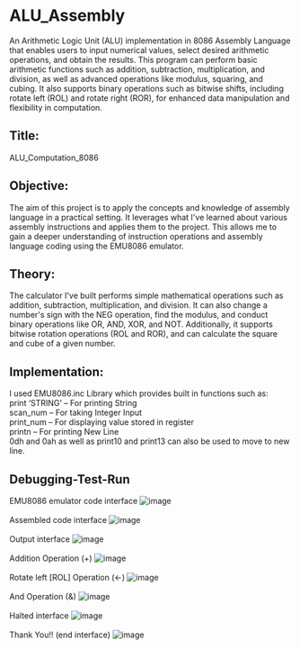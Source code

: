 # ALU_Assembly
An Arithmetic Logic Unit (ALU) implementation in 8086 Assembly Language that enables users to input numerical values, select desired arithmetic operations, and obtain the results. This program can perform basic arithmetic functions such as addition, subtraction, multiplication, and division, as well as advanced operations like modulus, squaring, and cubing. It also supports binary operations such as bitwise shifts, including rotate left (ROL) and rotate right (ROR), for enhanced data manipulation and flexibility in computation.

## Title:
ALU_Computation_8086



## Objective:
The aim of this project is to apply the concepts and knowledge of assembly language in a practical setting. It leverages what I've learned about various assembly instructions and applies them to the project. This allows me to gain a deeper understanding of instruction operations and assembly language coding using the EMU8086 emulator.


## Theory:
The calculator I've built performs simple mathematical operations such as addition, subtraction, multiplication, and division. It can also change a number's sign with the NEG operation, find the modulus, and conduct binary operations like OR, AND, XOR, and NOT. Additionally, it supports bitwise rotation operations (ROL and ROR), and can calculate the square and cube of a given number.


## Implementation:

I used EMU8086.inc Library which provides built in functions such as:<br>
print ‘STRING’ – For printing String<br>
scan_num – For taking Integer Input<br>
print_num – For displaying value stored in register<br>
printn – For printing New Line <br>
0dh and 0ah as well as print10 and print13 can also be used to move to new line.

## Debugging-Test-Run
EMU8086 emulator code interface
![image](https://github.com/princeranjan03/ALU_Assembly/blob/main/outputs/Screenshot%202024-04-27%20at%2012.41.39%E2%80%AFPM.png)<br><br>
Assembled code interface
![image](https://github.com/princeranjan03/ALU_Assembly/blob/main/outputs/Screenshot%202024-04-27%20at%2012.41.50%E2%80%AFPM.png)<br><br>
Output interface
![image](https://github.com/princeranjan03/ALU_Assembly/blob/main/outputs/Screenshot%202024-04-27%20at%2012.42.15%E2%80%AFPM.png)<br><br>
Addition Operation (+)
![image](https://github.com/princeranjan03/ALU_Assembly/blob/main/outputs/Screenshot%202024-04-27%20at%2012.44.45%E2%80%AFPM.png)<br><br>
Rotate left [ROL] Operation (<-)
![image](https://github.com/princeranjan03/ALU_Assembly/blob/main/outputs/Screenshot%202024-04-27%20at%2012.45.55%E2%80%AFPM.png)<br><br>
And Operation (&)
![image](https://github.com/princeranjan03/ALU_Assembly/blob/main/outputs/Screenshot%202024-04-27%20at%2012.46.40%E2%80%AFPM.png)<br><br>
Halted interface
![image](https://github.com/princeranjan03/ALU_Assembly/blob/main/outputs/Screenshot%202024-04-27%20at%2012.46.54%E2%80%AFPM.png)<br><br>
Thank You!! (end interface)
![image](https://github.com/princeranjan03/ALU_Assembly/blob/main/outputs/Screenshot%202024-04-27%20at%2012.47.03%E2%80%AFPM.png)<br><br>
